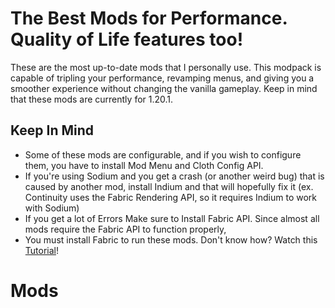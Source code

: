 # The Best Mods for Performance. Quality of Life features too!
These are the most up-to-date mods that I personally use. This modpack is capable of tripling your performance, revamping menus, and giving you a smoother experience without changing the vanilla gameplay. Keep in mind that these mods are currently for 1.20.1.

## Keep In Mind
- Some of these mods are configurable, and if you wish to configure them, you have to install Mod Menu and Cloth Config API.
- If you're using Sodium and you get a crash (or another weird bug) that is caused by another mod, install Indium and that will hopefully fix it (ex. Continuity uses the Fabric Rendering API, so it requires Indium to work with Sodium)
- If you get a lot of Errors Make sure to Install Fabric API. Since almost all mods require the Fabric API to function properly,
- You must install Fabric to run these mods. Don't know how? Watch this [Tutorial](https://www.youtube.com/watch?v=9L0KKSfeG1g)!
# Mods
